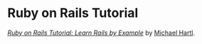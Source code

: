 # Ruby on Rails Tutorial

[*Ruby on Rails Tutorial: Learn Rails by Example*](http://railstutorial.org/)
by [Michael Hartl](http://michaelhartl.com/).